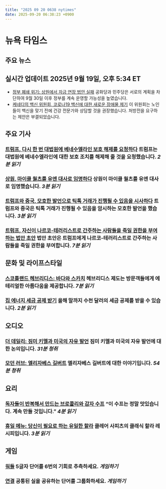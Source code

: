 ```yaml
---
title: "2025 09 20 0638 nytimes"
date: 2025-09-20 06:38:23 +0900
---
```


# 뉴욕 타임스
## 주요 뉴스

## 실시간 업데이트 **2025년 9월 19일, 오후 5:34 ET**
* [정부 폐쇄 위기: 상원에서 자금 연장 법안 실패](https://www.nytimes.com/live/2025/09/19/us/trump-news)
  공화당과 민주당은 서로의 계획을 차단하여 9월 30일 이후 정부를 계속 운영할 가능성을 높였습니다.
* [케네디의 백신 위원회, 코로나19 백신에 대한 새로운 장애물 제기](https://www.nytimes.com/2025/09/19/health/cdc-vaccines-mmrv-hepatitis-b.html)
  이 위원회는 노인들이 백신을 맞기 전에 건강 전문가와 상담할 것을 권장했습니다. 처방전을 요구하는 제안은 부결되었습니다.

## 주요 기사
### [트럼프, 다시 한 번 대법원에 베네수엘라인 보호 해제를 요청하다](https://www.nytimes.com/2025/09/19/us/trump-supreme-court-protections-venezuelans.html) 트럼프는 대법원에 베네수엘라인에 대한 보호 조치를 해제해 줄 것을 요청했습니다. *2분 읽기*
### [상원, 마이클 월츠를 유엔 대사로 임명하다](https://www.nytimes.com/2025/09/19/us/politics/senate-michael-waltz-un-ambassador.html) 상원이 마이클 월츠를 유엔 대사로 임명했습니다. *3분 읽기*
### [트럼프와 중국, 모호한 발언으로 틱톡 거래가 진행될 수 있음을 시사하다](https://www.nytimes.com/2025/09/19/business/trump-tiktok-deal-china.html) 트럼프와 중국은 틱톡 거래가 진행될 수 있음을 암시하는 모호한 발언을 했습니다. *3분 읽기*
### [트럼프, 자신이 나르코-테러리스트로 간주하는 사람들을 죽일 권한을 부여하는 법안 초안](https://www.nytimes.com/2025/09/19/us/politics/trump-drug-cartels-war-authorization.html) 법안 초안은 트럼프에게 나르코-테러리스트로 간주하는 사람들을 죽일 권한을 부여합니다. *7분 읽기*

## 문화 및 라이프스타일
### [스코틀랜드 헤브리디스: 바다와 스카치](https://www.nytimes.com/2025/09/17/travel/scotland-hebrides-skye.html) 헤브리디스 제도는 방문객들에게 에테리얼한 아름다움을 제공합니다. *7분 읽기*
### [집 에너지 세금 공제 받기](https://www.nytimes.com/2025/09/18/realestate/home-energy-tax-credits-2025.html) 올해 말까지 수천 달러의 세금 공제를 받을 수 있습니다. *2분 읽기*

## 오디오
### [더 데일리: 짐미 키멜과 미국의 자유 발언](https://www.nytimes.com/2025/09/19/podcasts/the-daily/jimmy-kimmel-free-speech.html) 짐미 키멜과 미국의 자유 발언에 대한 논의입니다. *31분 청취*
### [모던 러브: 엘리자베스 길버트](https://www.nytimes.com/2025/09/17/podcasts/elizabeth-gilbert-modern-love.html) 엘리자베스 길버트에 대한 이야기입니다. *54분 청취*

## 요리
### [독자들이 반복해서 만드는 브로콜리와 감자 수프](https://cooking.nytimes.com/recipes/1017010-seared-broccoli-and-potato-soup) “이 수프는 정말 맛있습니다. 계속 만들 것입니다.” *4분 읽기*
### [휴일 메뉴: 당신이 필요로 하는 유일한 할라](https://cooking.nytimes.com/recipes/1023460-challah-bread) 클레어 사피츠의 클래식 할라 레시피입니다. *3분 읽기*

## 게임
### [워들](https://www.nytimes.com/games/wordle/index.html) 5글자 단어를 6번의 기회로 추측하세요. *게임하기*
### [연결](https://www.nytimes.com/games/connections?GAMES_connectionsRollout_1130=1_ConnectionsV2) 공통된 실을 공유하는 단어를 그룹화하세요. *게임하기*